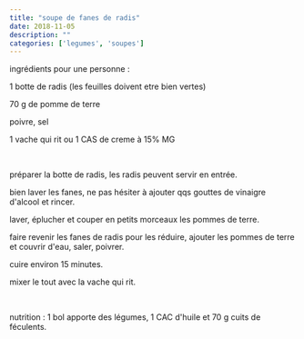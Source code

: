 ```yaml
---
title: "soupe de fanes de radis"
date: 2018-11-05
description: ""
categories: ['legumes', 'soupes']
---
```


          


ingr&eacute;dients pour une personne :&nbsp;

1 botte de radis (les feuilles doivent etre bien vertes)

70 g de pomme de terre

poivre, sel

1 vache qui rit ou 1 CAS de creme &agrave; 15% MG

&nbsp;

pr&eacute;parer la botte de radis, les radis peuvent servir en entr&eacute;e.

bien laver les fanes, ne pas h&eacute;siter &agrave; ajouter qqs gouttes de vinaigre d&#39;alcool et rincer.

laver, &eacute;plucher et couper en petits morceaux les pommes de terre.

faire revenir les fanes de radis pour les r&eacute;duire, ajouter les pommes de terre et couvrir d&#39;eau, saler, poivrer.

cuire environ 15 minutes.

mixer le tout avec la vache qui rit.

&nbsp;

nutrition : 1 bol apporte des l&eacute;gumes, 1 CAC d&#39;huile et 70 g cuits de f&eacute;culents.


                          
